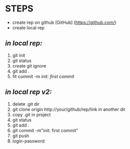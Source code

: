 # **STEPS**
* create rep on github [GitHub] (https://github.com/)
* create local rep
##  *in local rep:*
1. git init
2. git status
3. create git ignore
4. git add .
5. fit cummit -m *init: first commit*


## *in local rep v2:*
1. delete .git dir
2. git clone origin http://your/github/rep/link in another dir
3. copy .git in project
4. git status
5. git add .
6. git commit -m"init: first commit"
7. git push
8. login-password
